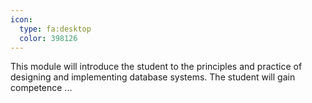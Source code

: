 ```yaml
---
icon:
  type: fa:desktop
  color: 398126
---
```


This module will introduce the student to the principles and practice of designing and implementing database systems. The student will gain competence ... 
